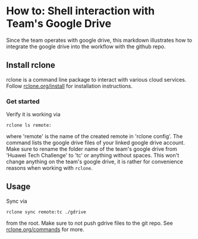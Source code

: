 # How to: Shell interaction with Team's Google Drive
Since the team operates with google drive, this markdown illustrates how to integrate 
the google drive into the workflow with the github repo.


## Install rclone
rclone is a command line package to interact with various cloud services. Follow
[rclone.org/install](https://rclone.org/install/) for installation instructions.

### Get started
Verify it is working via
```shell
rclone ls remote:
```
where 'remote' is the name of the created remote in 'rclone config'. The command lists the google drive files of your linked 
google drive account. <br>
Make sure to rename the folder name of the team's google drive from 'Huawei Tech Challenge' to 'tc' or anything without spaces. This won't change anything 
on the team's google drive, it is rather for convenience reasons when working with `rclone`. <br>

## Usage
Sync via 
```shell
rclone sync remote:tc ./gdrive
```
from the root. Make sure to not push gdrive files to the git repo.
See [rclone.org/commands](https://rclone.org/commands/) for more.
